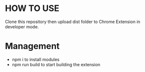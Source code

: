 # HOW TO USE

Clone this repository then upload dist folder to Chrome Extension in developer mode.

# Management
- npm i to install modules
- npm run build to start building the extension